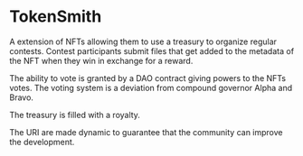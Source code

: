 # TokenSmith
A extension of NFTs allowing them to use a treasury to organize regular contests. Contest participants submit files that get added to the metadata of the NFT when they win in exchange for a reward. 

The ability to vote is granted by a DAO contract giving powers to the NFTs votes. The voting system is a deviation from compound governor Alpha and Bravo.

The treasury is filled with a royalty.

The URI are made dynamic to guarantee that the community can improve the development.
